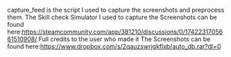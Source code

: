 capture_feed is the script I used to capture the screenshots and preprocess them.
The Skill check Simulator I used to capture the Screenshots can be found here:https://steamcommunity.com/app/381210/discussions/0/1742231705661510908/
Full credits to the user who made it
The Screenshots can be found here:https://www.dropbox.com/s/2qauzswrjgkflxb/auto_db.rar?dl=0